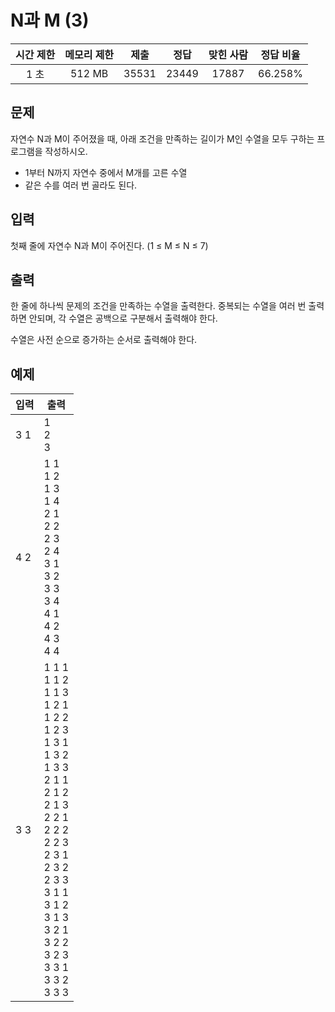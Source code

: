 # N과 M (3)
| 시간 제한 | 메모리 제한 | 제출 | 정답 | 맞힌 사람 | 정답 비율 |
| :---: | :-----: | :-----: | :-----: | :----: | :-------: |
| 1 초 | 512 MB | 35531 | 23449 | 17887 | 66.258% |

## 문제
자연수 N과 M이 주어졌을 때, 아래 조건을 만족하는 길이가 M인 수열을 모두 구하는 프로그램을 작성하시오.

- 1부터 N까지 자연수 중에서 M개를 고른 수열
- 같은 수를 여러 번 골라도 된다.

## 입력
첫째 줄에 자연수 N과 M이 주어진다. (1 ≤ M ≤ N ≤ 7)

## 출력
한 줄에 하나씩 문제의 조건을 만족하는 수열을 출력한다. 중복되는 수열을 여러 번 출력하면 안되며, 각 수열은 공백으로 구분해서 출력해야 한다.

수열은 사전 순으로 증가하는 순서로 출력해야 한다.

## 예제
| 입력 | 출력 |
| --- | ----- |
| 3 1 | 1<br/>2<br/>3 |
| 4 2 | 1 1<br/>1 2<br/>1 3<br/>1 4<br/>2 1<br/>2 2<br/>2 3<br/>2 4<br/>3 1<br/>3 2<br/>3 3<br/>3 4<br/>4 1<br/>4 2<br/>4 3<br/>4 4 |
| 3 3 | 1 1 1<br/>1 1 2<br/>1 1 3<br/>1 2 1<br/>1 2 2<br/>1 2 3<br/>1 3 1<br/>1 3 2<br/>1 3 3<br/>2 1 1<br/>2 1 2<br/>2 1 3<br/>2 2 1<br/>2 2 2<br/>2 2 3<br/>2 3 1<br/>2 3 2<br/>2 3 3<br/>3 1 1<br/>3 1 2<br/>3 1 3<br/>3 2 1<br/>3 2 2<br/>3 2 3<br/>3 3 1<br/>3 3 2<br/>3 3 3 |